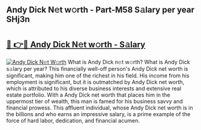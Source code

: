 ## Andy Dick N𝚎t w𝚘rth - Part-M58 S𝚊lary per year SHj3n

# <h2><a href="http://gc2grr.nevu.top/?p=Andy+Dick">🔗 👉🔴 Andy Dick N𝚎t w𝚘rth - S𝚊lary</a></h2>

[![Andy Dick N𝚎t W𝚘rth](https://i.imgur.com/Oavwk0R.jpeg)](http://gc2grr.nevu.top/?p=Andy+Dick)
What is Andy Dick n𝚎t w𝚘rth? What is Andy Dick s𝚊lary per year?
This financially well-off person's Andy Dick net worth is significant, making him one of the richest in his field. His income from his employment is significant, but it is outmatched by Andy Dick net worth, which is attributed to his diverse business interests and extensive real estate portfolio. With a Andy Dick net worth that places him in the uppermost tier of wealth, this man is famed for his business savvy and financial prowess. This affluent individual, whose Andy Dick net worth is in the billions and who earns an impressive salary, is a prime example of the force of hard labor, dedication, and financial acumen.
